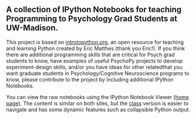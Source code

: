 A collection of IPython Notebooks for teaching Programming to Psychology Grad Students at UW-Madison.
---

This project is based on [introtopython.org](http://introtopython.org), an open resource for teaching and learning Python created by Eric Matthes (thank you Eric!). If you think there are additional programming skills that are critical for Psych grad students to know, have examples of useful PsychoPy projects to develop experiment-design skills, and/or you have ideas for other relatedthat you want graduate students in Psychology/Cognitive Neuroscience programs to know, please contribute to the project by including additional IPython Notebooks.

You can view the raw notebooks using the IPython Notebook Viewer [(home page)](http://nbviewer.ipython.org/urls/raw.github.com/lupyanlab/programming_for_psychologists/master/notebooks/index.ipynb). The content is similar on both sites, but the [class](http://sapir.psych.wisc.edu/programming_for_psychologists/) version is easier to navigate and has some dynamic features such as collapsible Python output.

